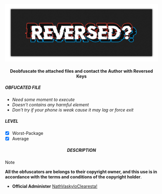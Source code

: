 ![REVERSED IMAGE](https://raw.githubusercontent.com/NathVaskyloClearesta/REVERSE/main/static/295144213-977a586c-0640-4ad2-ba24-6488c6c25e65.png)
<h4 align="center"><b>Deobfuscate the attached files and contact the Author with Reversed Keys</b></h4>

<h5><b>OBFUCATED FILE</b></h5>

* *Need some moment to execute*
* *Doesn't contains any harmful element*
* *Don't try if your phone is weak cause it may lag or force exit*

<h5><b>LEVEL</b></h5>

- [x] Worst-Package
- [x] Average

<h5 align="center"><b>DESCRIPTION</b></h5>

> [!NOTE]  
> ****All the obfuscators are belongs to their copyright owner, and this use is in accordance with the terms and conditions of the copyright holder****.

* **Official Administer** [NathVaskyloClearesta!](https://www.facebook.com/freya.xyz)
